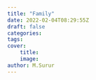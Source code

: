 ```yaml
---
title: "Family"
date: 2022-02-04T08:29:55Z
draft: false
categories: 
tags:
cover:
    title: 
    image: 
author: M.Surur 
---
```


